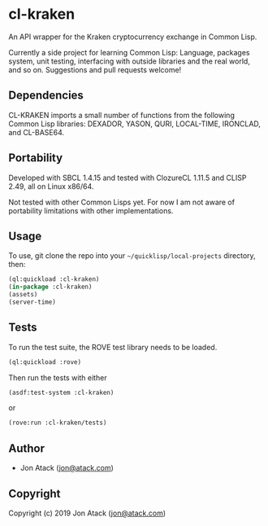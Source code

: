 # cl-kraken
An API wrapper for the Kraken cryptocurrency exchange in Common Lisp.

Currently a side project for learning Common Lisp: Language, packages system, unit testing, interfacing with outside libraries and the real world, and so on. Suggestions and pull requests welcome!

## Dependencies

CL-KRAKEN imports a small number of functions from the following Common Lisp libraries: DEXADOR, YASON, QURI, LOCAL-TIME, IRONCLAD, and CL-BASE64.

## Portability

Developed with SBCL 1.4.15 and tested with ClozureCL 1.11.5 and CLISP 2.49, all on Linux x86/64.

Not tested with other Common Lisps yet. For now I am not aware of portability limitations with other implementations.

## Usage

To use, git clone the repo into your `~/quicklisp/local-projects` directory, then:

```lisp
(ql:quickload :cl-kraken)
(in-package :cl-kraken)
(assets)
(server-time)
```

## Tests

To run the test suite, the ROVE test library needs to be loaded.

```lisp
(ql:quickload :rove)
```

Then run the tests with either

```lisp
(asdf:test-system :cl-kraken)
```

or

```lisp
(rove:run :cl-kraken/tests)
```

## Author

* Jon Atack (jon@atack.com)

## Copyright

Copyright (c) 2019 Jon Atack (jon@atack.com)
